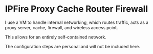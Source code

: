 
# IPFire Proxy Cache Router Firewall

I use a VM to handle internal networking, which routes traffic, acts as a proxy server, cache, firewall, and wireless access point.

This allows for an entirely self-contained network.

The configuration steps are personal and will not be included here.
